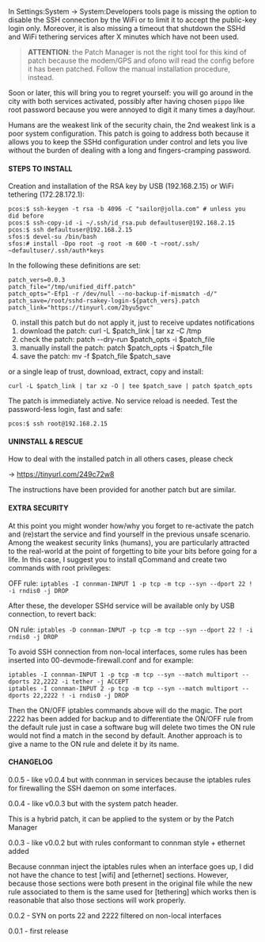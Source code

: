 In Settings:System -> System:Developers tools page is missing the option to disable the SSH connection by the WiFi or to limit it to accept the public-key login only. Moreover, it is also missing a timeout that shutdown the SSHd and WiFi tethering services after X minutes which have not been used.

> **ATTENTION**: the Patch Manager is not the right tool for this kind of patch because the modem/GPS and ofono will read the config before it has been patched. Follow the manual installation procedure, instead.

Soon or later, this will bring you to regret yourself: you will go around in the city with both services activated, possibly after having chosen `pippo` like root password because you were annoyed to digit it many times a day/hour.

Humans are the weakest link of the security chain, the 2nd weakest link is a poor system configuration. This patch is going to address both because it allows you to keep the SSHd configuration under control and lets you live without the burden of dealing with a long and fingers-cramping password.

#### STEPS TO INSTALL ####

Creation and installation of the RSA key by USB (192.168.2.15) or WiFi tethering (172.28.172.1):

```
pcos:$ ssh-keygen -t rsa -b 4096 -C "sailor@jolla.com" # unless you did before
pcos:$ ssh-copy-id -i ~/.ssh/id_rsa.pub defaultuser@192.168.2.15
pcos:$ ssh defaultuser@192.168.2.15
sfos:$ devel-su /bin/bash
sfos:# install -Dpo root -g root -m 600 -t ~root/.ssh/ ~defaultuser/.ssh/auth*keys
```

In the following these definitions are set:

```
patch_vers=0.0.3
patch_file="/tmp/unified_diff.patch"
patch_opts="-Efp1 -r /dev/null --no-backup-if-mismatch -d/"
patch_save=/root/sshd-rsakey-login-${patch_vers}.patch
patch_link="https://tinyurl.com/2byu5gvc"
```

0. install this patch but do not apply it, just to receive updates notifications
1. download the patch: curl -L $patch_link | tar xz -C /tmp
2. check the patch: patch --dry-run $patch_opts -i $patch_file
3. manually install the patch: patch $patch_opts -i $patch_file
4. save the patch: mv -f $patch_file $patch_save

or a single leap of trust, download, extract, copy and install:

```
curl -L $patch_link | tar xz -O | tee $patch_save | patch $patch_opts
```

The patch is immediately active. No service reload is needed. Test the password-less login, fast and safe:

`pcos:$ ssh root@192.168.2.15`

#### UNINSTALL & RESCUE ####

How to deal with the installed patch in all others cases, please check

-> https://tinyurl.com/249c72w8

The instructions have been provided for another patch but are similar.

#### EXTRA SECURITY ####

At this point you might wonder how/why you forget to re-activate the patch and (re)start the service and find yourself in the previous unsafe scenario. Among the weakest security links (humans), you are particularly attracted to the real-world at the point of forgetting to bite your bits before going for a life. In this case, I suggest you to install qCommand and create two commands with root privileges:

OFF rule: `iptables -I connman-INPUT 1 -p tcp -m tcp --syn --dport 22 ! -i rndis0 -j DROP`

After these, the developer SSHd service will be available only by USB connection, to revert back:

ON rule: `iptables -D connman-INPUT -p tcp -m tcp --syn --dport 22 ! -i rndis0 -j DROP`

To avoid SSH connection from non-local interfaces, some rules has been inserted into 00-devmode-firewall.conf and for example:

```
iptables -I connman-INPUT 1 -p tcp -m tcp --syn --match multiport --dports 22,2222 -i tether -j ACCEPT
iptables -I connman-INPUT 2 -p tcp -m tcp --syn --match multiport --dports 22,2222 ! -i rndis0 -j DROP
```

Then the ON/OFF iptables commands above will do the magic. The port 2222 has been added for backup and to differentiate the ON/OFF rule from the default rule just in case a software bug will delete two times the ON rule would not find a match in the second by default. Another approach is to give a name to the ON rule and delete it by its name.

#### CHANGELOG ####

0.0.5 - like v0.0.4 but with connman in services because the iptables rules for firewalling the SSH daemon on some interfaces.

0.0.4 - like v0.0.3 but with the system patch header. 

This is a hybrid patch, it can be applied to the system or by the Patch Manager

0.0.3 - like v0.0.2 but with rules conformant to connman style + ethernet added

Because connman inject the iptables rules when an interface goes up, I did not have the chance to test [wifi] and [ethernet] sections. However, because those sections were both present in the original file while the new rule associated to them is the same used for [tethering] which works then is reasonable that also those sections will work properly.

0.0.2 - SYN on ports 22 and 2222 filtered on non-local interfaces

0.0.1 - first release
